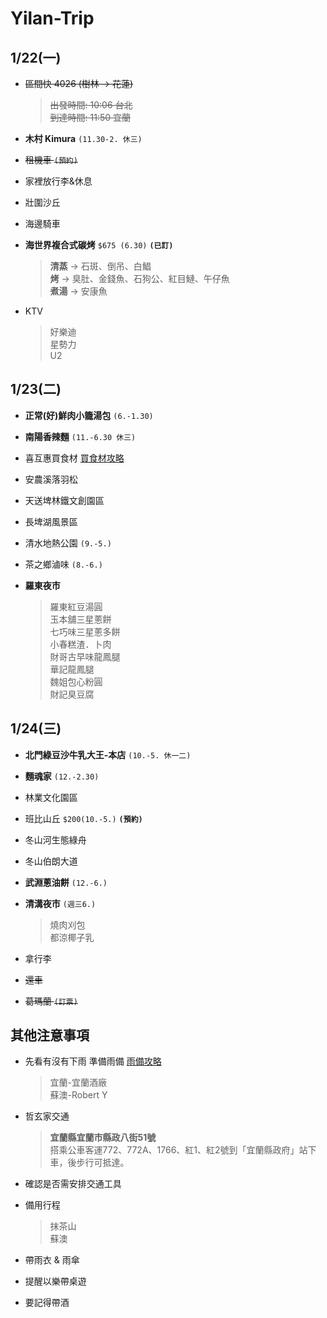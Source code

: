 # Yilan-Trip

## 1/22(一)
- ~~區間快 4026 (樹林 → 花蓮)~~
  > ~~出發時間: 10:06 台北~~   
  > ~~到達時間: 11:50 宜蘭~~

- **木村 Kimura** `(11.30-2. 休三)`

- ~~租機車 `(預約)`~~

- 家裡放行李&休息

- 壯圍沙丘

- 海邊騎車

- **海世界複合式碳烤** `$675 (6.30)` **`(已訂)`**
  >**清蒸** -> 石斑、倒吊、白鯧  
  >**烤** -> 臭肚、金錢魚、石狗公、紅目鰱、午仔魚  
  >**煮湯** -> 安康魚  

- KTV 
  > 好樂迪  
  > 星勢力  
  > U2  

## 1/23(二)
- **正常(好)鮮肉小籠湯包** `(6.-1.30)`

- **南陽香辣麵** `(11.-6.30 休三)`

- 喜互惠買食材 [買食材攻略](https://kafkalin.com/cingshuei-geothermal/)

- 安農溪落羽松

- 天送埤林鐵文創園區

- 長埤湖風景區

- 清水地熱公園 `(9.-5.)`

- 茶之鄉滷味 `(8.-6.)`

- **羅東夜市**
  >羅東紅豆湯圓  
  >玉本舖三星蔥餅  
  >七巧味三星蔥多餅  
  >小春糕渣．卜肉  
  >財哥古早味龍鳳腿  
  >華記龍鳳腿  
  >魏姐包心粉圓  
  >財記臭豆腐
  
## 1/24(三)
- **北門綠豆沙牛乳大王-本店** `(10.-5. 休一二)`

- **麵魂家** `(12.-2.30)`

- 林業文化園區

- 班比山丘 `$200(10.-5.)` **`(預約)`**

- 冬山河生態綠舟

- 冬山伯朗大道

- **武淵蔥油餅** `(12.-6.)`

- **清溝夜市** `(週三6.)`
  >燒肉刈包  
  >都涼椰子乳

- 拿行李

- ~~還車~~

- ~~葛瑪蘭 `(訂票)`~~

## 其他注意事項
- 先看有沒有下雨 準備雨備 [雨備攻略](https://mrbug.tw/rain/)
  >宜蘭-宜蘭酒廠  
  >蘇澳-Robert Y

- 哲玄家交通
  >**宜蘭縣宜蘭市縣政八街51號**  
  >搭乘公車客運772、772A、1766、紅1、紅2號到「宜蘭縣政府」站下車，後步行可抵達。

- 確認是否需安排交通工具

- 備用行程
  >抹茶山  
  >蘇澳  

- 帶雨衣 & 雨傘

- 提醒以樂帶桌遊

- 要記得帶酒
